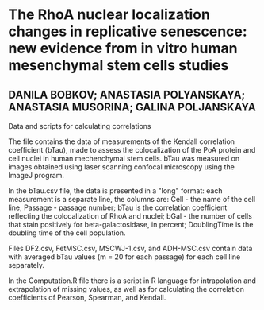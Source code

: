# The RhoA nuclear localization changes in replicative senescence: new evidence from in vitro human mesenchymal stem cells studies
## DANILA BOBKOV; ANASTASIA POLYANSKAYA; ANASTASIA MUSORINA; GALINA POLJANSKAYA

Data and scripts for calculating correlations

The file contains the data of measurements of the Kendall correlation coefficient (bTau), made to assess the colocalization of the PoA protein and cell nuclei in human mechenchymal stem cells. bTau was measured on images obtained using laser scanning confocal microscopy using the ImageJ program.

In the bTau.csv file, the data is presented in a "long" format: each measurement is a separate line, the columns are: Cell - the name of the cell line; Passage - passage number; bTau is the correlation coefficient reflecting the colocalization of RhoA and nuclei; bGal - the number of cells that stain positively for beta-galactosidase, in percent; DoublingTime is the doubling time of the cell population.

Files DF2.csv, FetMSC.csv, MSCWJ-1.csv, and ADH-MSC.csv contain data with averaged bTau values (m = 20 for each passage) for each cell line separately.

In the Computation.R file there is a script in R language for intrapolation and extrapolation of missing values, as well as for calculating the correlation coefficients of Pearson, Spearman, and Kendall.
